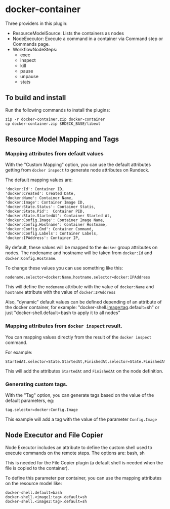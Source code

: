 # docker-container

Three providers in this plugin:

* ResourceModelSource: Lists the containers as nodes
* NodeExecutor: Execute a command in a container via Command step or Commands page.
* WorkflowNodeSteps:
  * exec
  * inspect  
  * kill
  * pause
  * unpause
  * stats

## To build and install

Run the following commands to install the plugins:

    zip -r docker-container.zip docker-container
    cp docker-container.zip $RDECK_BASE/libext


## Resource Model Mapping and Tags

### Mapping attributes from default values

With the "Custom Mapping" option, you can use the default attributes getting from `docker inspect` to generate node attributes on Rundeck. 

The default mapping values are:

```
'docker:Id': Container ID,
'docker:Created': Created Date,
'docker:Name': Container Name,
'docker:Image': Container Image ID,
'docker:State.Status': Container Statis,
'docker:State.Pid':  Container PID,
'docker:State.StartedAt': Container Started At,
'docker:Config.Image': Container Image Name,
'docker:Config.Hostname': Container Hostname,
'docker:Config.Cmd': Container Command,
'docker:Config.Labels': Container Labels,
'docker:IPAddress': Container IP,
```

By default, these values will be mapped to the `docker` group attributes on nodes. The nodename and hostname will be taken from `docker:Id` and `docker:Config.Hostname`. 

To change these values you can use something like this:

```
nodename.selector=docker:Name,hostname.selector=docker:IPAddress
```

This will define the `nodename` attribute with the value of `docker:Name` and `hostname`  attribute with the value of `docker:IPAddress`

Also, "dynamic" default values can be defined depending of an attribute of the docker container, for example: "docker-shell.<image:tag>.default=sh" or just "docker-shell.default=bash to apply it to all nodes"



### Mapping attributes from `docker inspect` result.

You can mapping values directly from the result of the `docker inspect` command.

For example:

```
StartedAt.selector=State.StartedAt,FinishedAt.selector=State.FinishedAt
```

This will add the attributes `StartedAt` and `FinishedAt` on the node definition.



### Generating custom tags.

With the "Tag" option, you can generate tags based on the value of the default parameters, eg:

`tag.selector=docker:Config.Image`

This example will add a tag with the value of the parameter `Config.Image`


## Node Executor and File Copier

Node Executor includes an attribute to define the custom shell used to execute commands on the remote steps. 
The options are: bash, sh

This is needed for the File Copier plugin (a default shell is needed when the file is copied to the container).

To define this parameter per container, you can use the mapping attributes on the resource model like:

```
docker-shell.default=bash
docker-shell.<image1:tag>.default=sh
docker-shell.<image2:tag>.default=sh
```

